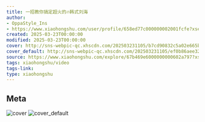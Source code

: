 ```yaml
---
title: 一招教你搞定超火的🔥韩式刘海
author:
- OppaStyle_Ins
- https://www.xiaohongshu.com/user/profile/658ed77c000000002001fcfe?xsec_token=undefined
created: 2025-03-23T00:00:00
modified: 2025-03-23T00:00:00
cover: http://sns-webpic-qc.xhscdn.com/202503231105/b7cd90832c5a02e665bfe8afb6eec1ef/1040g2sg31e1s59vi10e05pceqtu83v7usaf7tj8!nc_n_webp_prv_1
cover_default: http://sns-webpic-qc.xhscdn.com/202503231105/ef0b86aee32e4a980a4883240aee6ad4/1040g2sg31e1s59vi10e05pceqtu83v7usaf7tj8!nc_n_webp_mw_1
source: https://www.xiaohongshu.com/explore/67b469e6000000000602a797?xsec_token=ABStw393VzFXL4eAUBd3JFmAnkOeHDehWWgp_mn4doLjw=
tags: xiaohongshu/video
tags-link:
type: xiaohongshu
---
```


## Meta

![cover](http://sns-webpic-qc.xhscdn.com/202503231105/b7cd90832c5a02e665bfe8afb6eec1ef/1040g2sg31e1s59vi10e05pceqtu83v7usaf7tj8!nc_n_webp_prv_1)
![cover_default](http://sns-webpic-qc.xhscdn.com/202503231105/ef0b86aee32e4a980a4883240aee6ad4/1040g2sg31e1s59vi10e05pceqtu83v7usaf7tj8!nc_n_webp_mw_1)
